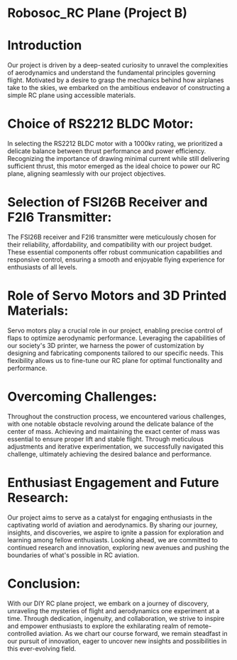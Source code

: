 # Robosoc_RC Plane (Project B)
# Introduction
Our project is driven by a deep-seated curiosity to unravel the complexities of aerodynamics and understand the fundamental principles governing flight. Motivated by a desire to grasp the mechanics behind how airplanes take to the skies, we embarked on the ambitious endeavor of constructing a simple RC plane using accessible materials.

# Choice of RS2212 BLDC Motor:
In selecting the RS2212 BLDC motor with a 1000kv rating, we prioritized a delicate balance between thrust performance and power efficiency. Recognizing the importance of drawing minimal current while still delivering sufficient thrust, this motor emerged as the ideal choice to power our RC plane, aligning seamlessly with our project objectives.
# Selection of FSI26B Receiver and F2I6 Transmitter: 
The FSI26B receiver and F2I6 transmitter were meticulously chosen for their reliability, affordability, and compatibility with our project budget. These essential components offer robust communication capabilities and responsive control, ensuring a smooth and enjoyable flying experience for enthusiasts of all levels.
# Role of Servo Motors and 3D Printed Materials: 
Servo motors play a crucial role in our project, enabling precise control of flaps to optimize aerodynamic performance. Leveraging the capabilities of our society's 3D printer, we harness the power of customization by designing and fabricating components tailored to our specific needs. This flexibility allows us to fine-tune our RC plane for optimal functionality and performance.
# Overcoming Challenges: 
Throughout the construction process, we encountered various challenges, with one notable obstacle revolving around the delicate balance of the center of mass. Achieving and maintaining the exact center of mass was essential to ensure proper lift and stable flight. Through meticulous adjustments and iterative experimentation, we successfully navigated this challenge, ultimately achieving the desired balance and performance.
# Enthusiast Engagement and Future Research: 
Our project aims to serve as a catalyst for engaging enthusiasts in the captivating world of aviation and aerodynamics. By sharing our journey, insights, and discoveries, we aspire to ignite a passion for exploration and learning among fellow enthusiasts. Looking ahead, we are committed to continued research and innovation, exploring new avenues and pushing the boundaries of what's possible in RC aviation.
# Conclusion:
With our DIY RC plane project, we embark on a journey of discovery, unraveling the mysteries of flight and aerodynamics one experiment at a time. Through dedication, ingenuity, and collaboration, we strive to inspire and empower enthusiasts to explore the exhilarating realm of remote-controlled aviation. As we chart our course forward, we remain steadfast in our pursuit of innovation, eager to uncover new insights and possibilities in this ever-evolving field.

 
